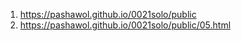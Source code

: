 <!-- https://github.com/pashawol/0021solo -->
1. <https://pashawol.github.io/0021solo/public>
1. <https://pashawol.github.io/0021solo/public/05.html>